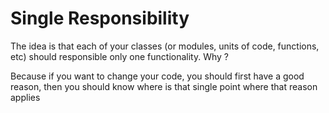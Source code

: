 # Single Responsibility

The idea is that each of your classes (or modules, units of code, functions, etc) should responsible only one functionality. Why ?

Because if you want to change your code, you should first have a good reason, then you should know where is that single point where that reason applies

